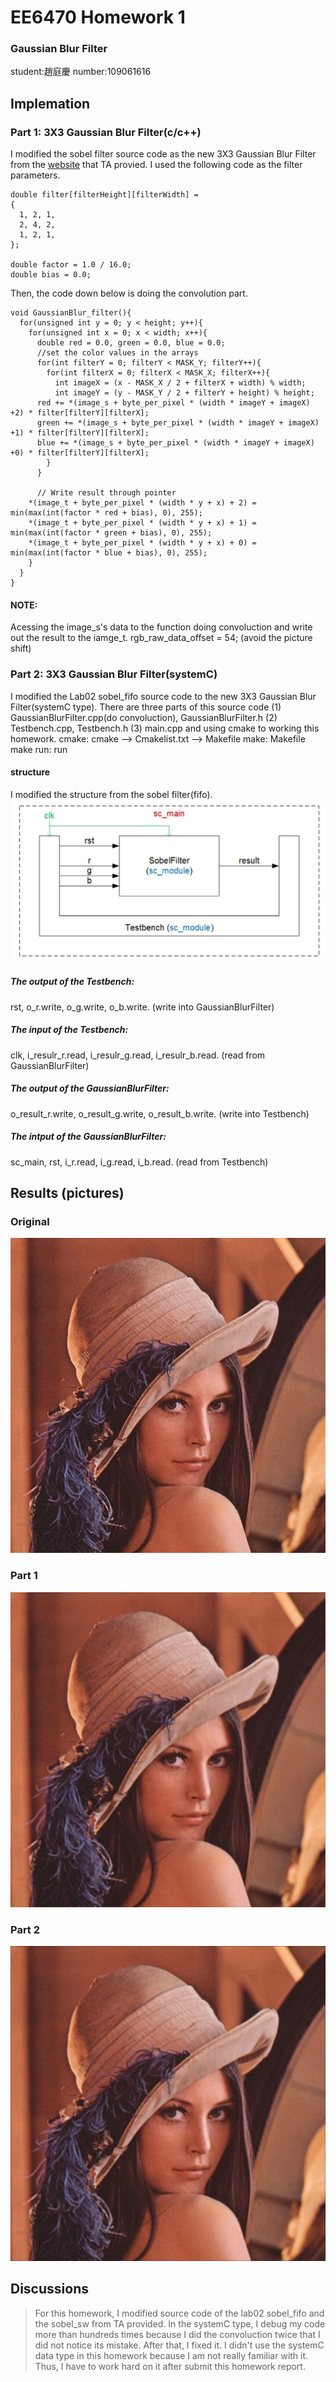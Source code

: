 # EE6470 Homework 1 
### Gaussian Blur Filter
student:趙庭慶 number:109061616
## Implemation
### Part 1: 3X3 Gaussian Blur Filter(c/c++)
I modified the sobel filter source code as the new 3X3 Gaussian Blur Filter from the [website](https://lodev.org/cgtutor/filtering.html#Gaussian_Blur_) that TA provied.
I used the following code as the filter parameters.
```
double filter[filterHeight][filterWidth] =
{
  1, 2, 1,
  2, 4, 2,
  1, 2, 1,
};

double factor = 1.0 / 16.0;
double bias = 0.0;

```

Then, the code down below is doing the convolution part.
```
void GaussianBlur_filter(){
  for(unsigned int y = 0; y < height; y++){
    for(unsigned int x = 0; x < width; x++){
      double red = 0.0, green = 0.0, blue = 0.0;
      //set the color values in the arrays
      for(int filterY = 0; filterY < MASK_Y; filterY++){
        for(int filterX = 0; filterX < MASK_X; filterX++){
          int imageX = (x - MASK_X / 2 + filterX + width) % width;
          int imageY = (y - MASK_Y / 2 + filterY + height) % height;
      red += *(image_s + byte_per_pixel * (width * imageY + imageX) +2) * filter[filterY][filterX];
      green += *(image_s + byte_per_pixel * (width * imageY + imageX) +1) * filter[filterY][filterX];
      blue += *(image_s + byte_per_pixel * (width * imageY + imageX) +0) * filter[filterY][filterX];
        }
      }
      
      // Write result through pointer
    *(image_t + byte_per_pixel * (width * y + x) + 2) = min(max(int(factor * red + bias), 0), 255);
    *(image_t + byte_per_pixel * (width * y + x) + 1) = min(max(int(factor * green + bias), 0), 255);
    *(image_t + byte_per_pixel * (width * y + x) + 0) = min(max(int(factor * blue + bias), 0), 255);
    }
  }
}
```
#### NOTE: 
Acessing the image_s's data to the function doing convoluction and write out the result to the iamge_t. 
rgb_raw_data_offset = 54; (avoid the picture shift)

### Part 2: 3X3 Gaussian Blur Filter(systemC)
I modified the Lab02 sobel_fifo source code to the new 3X3 Gaussian Blur Filter(systemC type).
There are three parts of this source code
(1) GaussianBlurFilter.cpp(do convoluction), GaussianBlurFilter.h
(2) Testbench.cpp, Testbench.h
(3) main.cpp
and using cmake to working this homework.
cmake: cmake --> Cmakelist.txt --> Makefile
make: Makefile
make run: run
#### structure
I modified the structure from the sobel filter(fifo).
![](https://github.com/patrick047/EE6470/blob/main/hw1/sobel_sw/001.jpg)
##### The output of the Testbench:
rst, o_r.write, o_g.write, o_b.write. (write into GaussianBlurFilter)
##### The input of the Testbench:
clk, i_resulr_r.read, i_resulr_g.read, i_resulr_b.read. (read from GaussianBlurFilter)
##### The output of the GaussianBlurFilter:
o_result_r.write, o_result_g.write, o_result_b.write. (write into Testbench)
##### The intput of the GaussianBlurFilter:
sc_main, rst, i_r.read, i_g.read, i_b.read. (read from Testbench)

## Results (pictures)
### Original
![](https://raw.githubusercontent.com/patrick047/EE6470/main/hw1/Gaussian_Blur/lena.bmp)
### Part 1
![](https://raw.githubusercontent.com/patrick047/EE6470/main/hw1/Gaussian_Blur/lena_filtered.bmp)
### Part 2
![](https://raw.githubusercontent.com/patrick047/EE6470/main/hw1/GaussianBlurSC/build/lena_filted.bmp)

## Discussions
>For this homework, I modified source code of the lab02 sobel_fifo and the sobel_sw from TA provided.
>In the systemC type, I debug my code more than hundreds times because I did the convoluction twice that I did not notice its mistake.
>After that, I fixed it. 
>I didn't use the systemC data type in this homework because I am not really familiar with it.
>Thus, I have to work hard on it after submit this homework report. 
